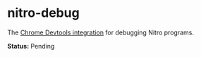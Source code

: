# nitro-debug

The [Chrome Devtools integration](https://developer.chrome.com/devtools/docs/integrating) for debugging Nitro programs.

**Status:** Pending
